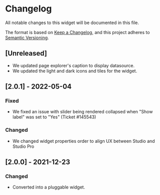 # Changelog

All notable changes to this widget will be documented in this file.

The format is based on [Keep a Changelog](https://keepachangelog.com/en/1.0.0/), and this project adheres to [Semantic Versioning](https://semver.org/spec/v2.0.0.html).

## [Unreleased]

-   We updated page explorer's caption to display datasource.
-   We updated the light and dark icons and tiles for the widget.

## [2.0.1] - 2022-05-04

### Fixed

-   We fixed an issue with slider being rendered collapsed when "Show label" was set to "Yes" (Ticket #145543)

### Changed

-   We changed widget properties order to align UX between Studio and Studio Pro

## [2.0.0] - 2021-12-23

### Changed

-   Converted into a pluggable widget.
